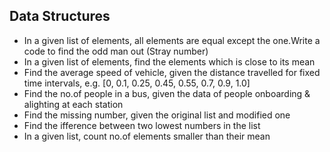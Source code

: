 ## Data Structures
* In a given list of elements, all elements are equal except the one.Write a code to find the odd man out (Stray number)
* In a given list of elements, find the elements which is close to its mean
* Find the average speed of vehicle, given the distance travelled for fixed time intervals, e.g. [0, 0.1, 0.25, 0.45, 0.55, 0.7, 0.9, 1.0]
* Find the no.of people in a bus, given the data of people onboarding & alighting at each station
* Find the missing number, given the original list and modified one
* Find the ifference between two lowest numbers in the list
* In a given list, count no.of elements smaller than their mean


